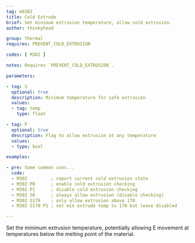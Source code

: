 ```yaml
---
tag: m0302
title: Cold Extrude
brief: Set minimum extrusion temperature, allow cold extrusion.
author: thinkyhead

group: thermal
requires: PREVENT_COLD_EXTRUSION

codes: [ M302 ]

notes: Requires `PREVENT_COLD_EXTRUSION`.

parameters:

- tag: S
  optional: true
  description: Minimum temperature for safe extrusion
  values:
  - tag: temp
    type: float

- tag: P
  optional: true
  description: Flag to allow extrusion at any temperature
  values:
  - type: bool

examples:

- pre: Some common uses...
  code:
  - M302         ; report current cold extrusion state
  - M302 P0      ; enable cold extrusion checking
  - M302 P1      ; disable cold extrusion checking
  - M302 S0      ; always allow extrusion (disable checking)
  - M302 S170    ; only allow extrusion above 170
  - M302 S170 P1 ; set min extrude temp to 170 but leave disabled

---
```


Set the minimum extrusion temperature, potentially allowing E movement at temperatures below the melting point of the material.
